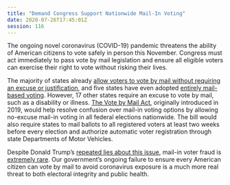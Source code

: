 ```yaml
---
title: "Demand Congress Support Nationwide Mail-In Voting"
date: 2020-07-26T17:45:01Z
session: 116
---
```

The ongoing novel coronavirus (COVID-19) pandemic threatens the ability of American citizens to vote safely in person this November. Congress must act immediately to pass vote by mail legislation and ensure all eligible voters can exercise their right to vote without risking their lives. 

The majority of states already [allow voters to vote by mail without requiring an excuse or justification](https://www.theguardian.com/us-news/2020/jun/29/trump-mail-in-voting-coronavirus-pandemic), and five states have even adopted [entirely mail-based voting](https://thehill.com/homenews/state-watch/501577-heres-where-your-state-stands-on-mail-in-voting). However, 17 other states require an excuse to vote by mail, such as a disability or illness. [The Vote by Mail Act]( https://www.congress.gov/bill/116th-congress/house-bill/92), originally introduced in 2019, would help resolve confusion over mail-in voting options by allowing no-excuse mail-in voting in all federal elections nationwide. The bill would also require states to mail ballots to all registered voters at least two weeks before every election and authorize automatic voter registration through state Departments of Motor Vehicles. 

Despite Donald Trump’s [repeated lies about this issue](https://www.nytimes.com/2020/06/24/us/politics/trump-vote-by-mail.html), mail-in voter fraud is [extremely rare](https://thehill.com/opinion/campaign/494189-lets-put-the-vote-by-mail-fraud-myth-to-rest). Our government’s ongoing failure to ensure every American citizen can vote by mail to avoid coronavirus exposure is a much more real threat to both electoral integrity and public health. 

